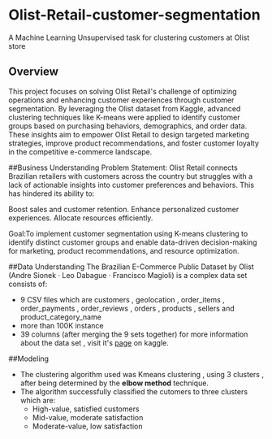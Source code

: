 # Olist-Retail-customer-segmentation
A Machine Learning Unsupervised task for clustering customers at Olist store

## Overview
This project focuses on solving Olist Retail's challenge of optimizing operations and enhancing customer experiences through customer segmentation. By leveraging the Olist dataset from Kaggle, advanced clustering techniques like K-means were applied to identify customer groups based on purchasing behaviors, demographics, and order data. These insights aim to empower Olist Retail to design targeted marketing strategies, improve product recommendations, and foster customer loyalty in the competitive e-commerce landscape.

##Business Understanding
Problem Statement:
Olist Retail connects Brazilian retailers with customers across the country but struggles with a lack of actionable insights into customer preferences and behaviors. This has hindered its ability to:

Boost sales and customer retention.
Enhance personalized customer experiences.
Allocate resources efficiently.

Goal:To implement customer segmentation using K-means clustering to identify distinct customer groups and enable data-driven decision-making for marketing, product recommendations, and resource optimization.

##Data Understanding
The Brazilian E-Commerce Public Dataset by Olist (Andre Sionek · Leo Dabague · Francisco Magioli) is a complex data set consists of:
- 9 CSV files which are customers , geolocation , order_items , order_payments , order_reviews , orders , products , sellers and product_category_name
- more than 100K instance 
- 39 columns (after merging the 9 sets together)
for more information about the data set , visit it's [page](https://www.kaggle.com/datasets/olistbr/brazilian-ecommerce/data) on kaggle.

##Modeling
- The clustering algorithm used was Kmeans clustering , using 3 clusters , after being determined by the **elbow method** technique.
- The algorithm successfully classified the cutomers to three clusters which are:
  - High-value, satisfied customers
  - Mid-value, moderate satisfaction
  - Moderate-value, low satisfaction
